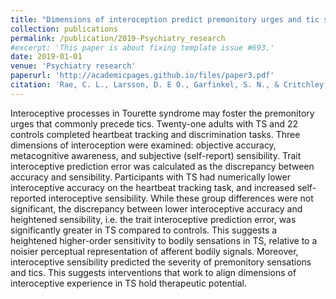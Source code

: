 ```yaml
---
title: "Dimensions of interoception predict premonitory urges and tic severity in Tourette Syndrome"
collection: publications
permalink: /publication/2019-Psychiatry_research
#excerpt: 'This paper is about fixing template issue #693.'
date: 2019-01-01
venue: 'Psychiatry research'
paperurl: 'http://academicpages.github.io/files/paper3.pdf'
citation: 'Rae, C. L., Larsson, D. E O., Garfinkel, S. N., & Critchley, H. D. (2019). &quot;Dimensions of interoception predict premonitory urges and tic severity in Tourette Syndrome.&quot; <i>Psychiatry research</i>. 271.'
---
```


Interoceptive processes in Tourette syndrome may foster the premonitory urges that commonly precede tics. Twenty-one adults with TS and 22 controls completed heartbeat tracking and discrimination tasks. Three dimensions of interoception were examined: objective accuracy, metacognitive awareness, and subjective (self-report) sensibility. Trait interoceptive prediction error was calculated as the discrepancy between accuracy and sensibility. Participants with TS had numerically lower interoceptive accuracy on the heartbeat tracking task, and increased self-reported interoceptive sensibility. While these group differences were not significant, the discrepancy between lower interoceptive accuracy and heightened sensibility, i.e. the trait interoceptive prediction error, was significantly greater in TS compared to controls. This suggests a heightened higher-order sensitivity to bodily sensations in TS, relative to a noisier perceptual representation of afferent bodily signals. Moreover, interoceptive sensibility predicted the severity of premonitory sensations and tics. This suggests interventions that work to align dimensions of interoceptive experience in TS hold therapeutic potential.